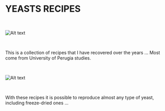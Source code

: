 <h1> YEASTS RECIPES</h1>

</BR>

![Alt text](https://thumbs.gfycat.com/ReliableAstonishingHoneycreeper-size_restricted.gif)

</BR>

This is a collection of recipes that I have recovered over the years ...
Most come from University of Perugia studies.

</BR>

![Alt text](https://raw.githubusercontent.com/JonnyBanana/THE-BIOHACKING-BIBLE/master/img/DVBPG.png)

</BR>

With these recipes it is possible to reproduce almost any type of yeast, including freeze-dried ones ...

</BR>
